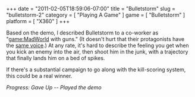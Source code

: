 +++
date = "2011-02-05T18:59:06-07:00"
title = "Bulletstorm"
slug = "bulletstorm-2"
category = [ "Playing A Game" ]
game = [ "Bulletstorm" ]
platform = [ "X360" ]
+++

Based on the demo, I described Bulletstorm to a co-worker as "<game:MadWorld> with guns."  (It doesn't hurt that their protagonists have the <a href="http://www.imdb.com/name/nm0089710/">same voice</a>.)  At any rate, it's hard to describe the feeling you get when you kick an enemy into the air, then shoot him in the junk, with a trajectory that finally lands him on a bed of spikes.

If there's a substantial campaign to go along with the kill-scoring system, this could be a real winner.

<i>Progress: Gave Up -- Played the demo</i>